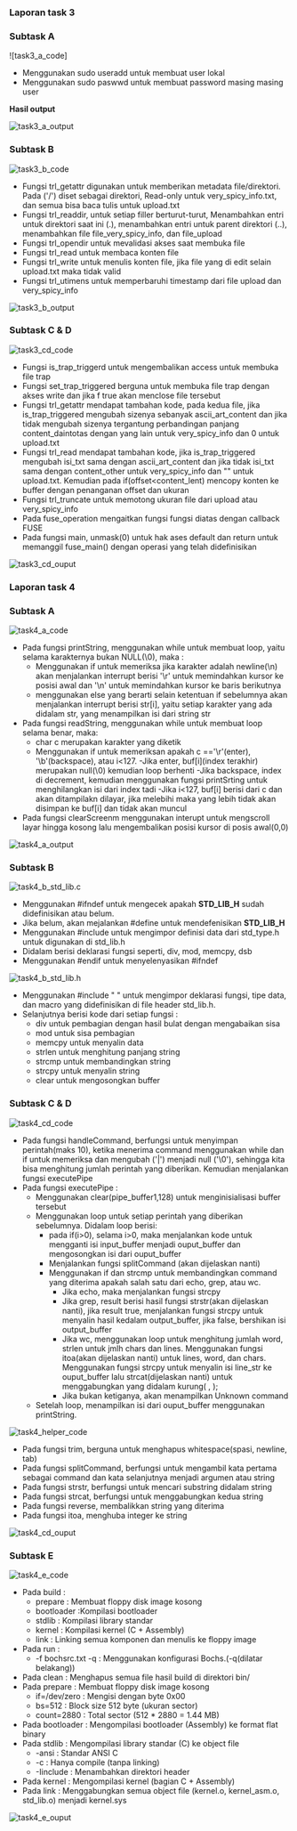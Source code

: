 ### Laporan task 3

### Subtask A

![task3_a_code]

- Menggunakan sudo useradd untuk membuat user lokal
- Menggunakan sudo paswwd untuk membuat password masing masing user

**Hasil output**

![task3_a_output](images/task3_a_code.png)

### Subtask B

![task3_b_code](images/task3_b_code.png)

- Fungsi trl_getattr digunakan untuk memberikan metadata file/direktori. Pada ('/') diset sebagai direktori, Read-only untuk very_spicy_info.txt,   dan semua bisa baca tulis untuk upload.txt
- Fungsi trl_readdir, untuk setiap filler berturut-turut, Menambahkan entri untuk direktori saat ini (.), menambahkan entri untuk parent            direktori (..), menambahkan file file_very_spicy_info, dan file_upload
- Fungsi trl_opendir untuk mevalidasi akses saat membuka file
- Fungsi trl_read untuk membaca konten file
- Fungsi trl_write untuk menulis konten file, jika file yang di edit selain upload.txt maka tidak valid
- Fungsi trl_utimens untuk memperbaruhi timestamp dari file upload dan very_spicy_info
  
![task3_b_output](images/task3_b_output.png)

### Subtask C & D

![task3_cd_code](images/task3_cd_code.png)

- Fungsi is_trap_triggerd untuk mengembalikan access untuk membuka file trap
- Fungsi set_trap_triggered berguna untuk membuka file trap dengan akses write dan jika f true akan menclose file tersebut
- Fungsi trl_getattr mendapat tambahan kode, pada kedua file, jika is_trap_triggered mengubah sizenya sebanyak ascii_art_content dan jika tidak     mengubah sizenya tergantung perbandingan panjang content_daintotas dengan yang lain untuk very_spicy_info dan 0 untuk upload.txt
- Fungsi trl_read mendapat tambahan kode, jika is_trap_triggered mengubah isi_txt sama dengan ascii_art_content dan jika tidak isi_txt sama         dengan content_other untuk very_spicy_info dan "" untuk upload.txt. Kemudian pada if(offset<content_lent) mencopy konten ke buffer dengan         penanganan offset dan ukuran
- Fungsi trl_truncate untuk memotong ukuran file dari upload atau very_spicy_info
- Pada fuse_operation mengaitkan fungsi fungsi diatas dengan callback FUSE
- Pada fungsi main, unmask(0) untuk hak ases default dan return untuk memanggil fuse_main() dengan operasi yang telah didefinisikan

![task3_cd_ouput](images/task3_cd_output.png)

### Laporan task 4

### Subtask A

![task4_a_code](images/task4_a_code.png)

- Pada fungsi printString, menggunakan while untuk membuat loop, yaitu selama karakternya bukan NULL(\0), maka :
  - Menggunakan if untuk memeriksa jika karakter adalah newline(\n) akan menjalankan interrupt berisi '\r' untuk memindahkan kursor ke posisi awal     dan '\n' untuk memindahkan kursor ke baris berikutnya
  - menggunakan else yang berarti selain ketentuan if sebelumnya akan menjalankan interrupt berisi str[i], yaitu setiap karakter yang ada didalam      str, yang menampilkan isi dari string str
- Pada fungsi readString, menggunakan while untuk membuat loop selama benar, maka:
  - char c merupakan karakter yang diketik
  - Menggunakan if untuk memeriksan apakah c =='\r'(enter), '\b'(backspace), atau i<127.
    -Jika enter, buf[i](index terakhir) merupakan null(\0) kemudian loop berhenti
    -Jika backspace, index di decrement, kemudian menggunakan fungsi printSrting untuk menghilangkan isi dari index tadi
    -Jika i<127, buf[i] berisi dari c dan akan ditampilakn dilayar, jika melebihi maka yang lebih tidak akan disimpan ke buf[i] dan tidak akan          muncul
- Pada fungsi clearScreenm menggunakan interupt untuk mengscroll layar hingga kosong lalu mengembalikan posisi kursor di posis awal(0,0)

![task4_a_output](images/task4_a_output.png)

### Subtask B

![task4_b_std_lib.c](images/task4_b_code.png)

- Menggunakan #ifndef untuk mengecek apakah __STD_LIB_H__ sudah didefinisikan atau belum.
- Jika belum, akan mejalankan #define untuk mendefenisikan __STD_LIB_H__
- Menggunakan #include untuk mengimpor definisi data dari std_type.h untuk digunakan di std_lib.h
- Didalam berisi deklarasi fungsi seperti, div, mod, memcpy, dsb
- Menggunakan #endif untuk menyelenyasikan #ifndef

![task4_b_std_lib.h](images/task4_b_code1.png)

- Menggunakan #include " " untuk mengimpor deklarasi fungsi, tipe data, dan macro yang didefinisikan di file header std_lib.h.
- Selanjutnya berisi kode dari setiap fungsi :
  - div untuk pembagian dengan hasil bulat dengan mengabaikan sisa
  - mod untuk sisa pembagian
  - memcpy untuk menyalin data
  - strlen untuk menghitung panjang string
  - strcmp untuk membandingkan string
  - strcpy untuk menyalin string
  - clear untuk mengosongkan buffer
 
### Subtask C & D

![task4_cd_code](images/task4_cd_code.png)

- Pada fungsi handleCommand, berfungsi untuk menyimpan perintah(maks 10), ketika menerima command menggunakan while dan if untuk memeriksa dan       mengubah ('|') menjadi null ('\0'), sehingga kita bisa menghitung jumlah perintah yang diberikan. Kemudian menjalankan fungsi executePipe
- Pada fungsi executePipe :
  - Menggunakan clear(pipe_buffer1,128) untuk menginisialisasi buffer tersebut
  - Menggunakan loop untuk setiap perintah yang diberikan sebelumnya. Didalam loop berisi:
    - pada if(i>0), selama i>0, maka menjalankan kode untuk mengganti isi input_buffer menjadi ouput_buffer dan mengosongkan isi dari ouput_buffer
    - Menjalankan fungsi splitCommand (akan dijelaskan nanti)
    - Menggunakan if dan strcmp untuk membandingkan command yang diterima apakah salah satu dari echo, grep, atau wc.
      - Jika echo, maka menjalankan fungsi strcpy
      - Jika grep, result berisi hasil fungsi strstr(akan dijelaskan nanti), jika result true, menjalankan fungsi strcpy untuk menyalin hasil              kedalam output_buffer, jika false, bershikan isi output_buffer
      - Jika wc, menggunakan loop untuk menghitung jumlah word, strlen untuk jmlh chars dan lines. Menggunakan fungsi  itoa(akan dijelaskan nanti)         untuk lines, word, dan chars. Menggunakan fungsi strcpy untuk menyalin isi line_str ke ouput_buffer lalu strcat(dijelaskan nanti) untuk            menggabungkan yang didalam kurung(  ,  );
      - Jika bukan ketiganya, akan menampilkan Unknown command
  - Setelah loop, menampilkan isi dari ouput_buffer menggunakan printString.

 ![task4_helper_code](images/task4_helper_code.png)

- Pada fungsi trim, berguna untuk menghapus whitespace(spasi, newline, tab)
- Pada fungsi splitCommand, berfungsi untuk mengambil kata pertama sebagai command dan kata selanjutnya menjadi argumen atau string
- Pada fungsi strstr, berfungsi untuk mencari substring didalam string
- Pada fungsi strcat, berfungsi untuk menggabungkan kedua string
- Pada fungsi reverse, membalikkan string yang diterima
- Pada fungsi itoa, menghuba integer ke string

![task4_cd_ouput](images/task4_cd_output.png)

### Subtask E

![task4_e_code](images/task4_e_code.png)

- Pada build :
  - prepare : Membuat floppy disk image kosong
  - bootloader :Kompilasi bootloader
  - stdlib : Kompilasi library standar
  - kernel : Kompilasi kernel (C + Assembly)
  - link : Linking semua komponen dan menulis ke floppy image
- Pada run :
  - -f bochsrc.txt -q : Menggunakan konfigurasi Bochs.(-q(dilatar belakang))
- Pada clean : Menghapus semua file hasil build di direktori bin/
- Pada prepare   : Membuat floppy disk image kosong
  - if=/dev/zero : Mengisi dengan byte 0x00
  - bs=512       : Block size 512 byte (ukuran sector)
  - count=2880   : Total sector (512 * 2880 = 1.44 MB)
- Pada bootloader : Mengompilasi bootloader (Assembly) ke format flat binary
- Pada stdlib :  Mengompilasi library standar (C) ke object file
  - -ansi     : Standar ANSI C
  - -c        : Hanya compile (tanpa linking)
  - -Iinclude : Menambahkan direktori header
- Pada kernel :  Mengompilasi kernel (bagian C + Assembly)
- Pada link : Menggabungkan semua object file (kernel.o, kernel_asm.o, std_lib.o) menjadi kernel.sys

![task4_e_ouput](images/task4_e_output.png)
